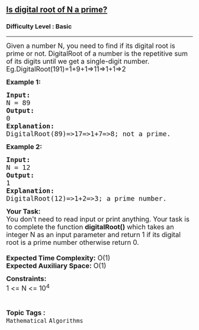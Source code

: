 <h2><a href="https://practice.geeksforgeeks.org/problems/is-digital-root-of-n-a-prime2522/1">Is digital root of N a prime?</a></h2><h3>Difficulty Level : Basic</h3><hr><div class="problems_problem_content__Xm_eO"><p><span style="font-size:18px">Given a number N, you need to find if its digital root is prime or not. DigitalRoot of a number is the repetitive sum of its digits until we get a single-digit number.<br>
Eg.DigitalRoot(191)=1+9+1=&gt;11=&gt;1+1=&gt;2</span></p>

<p><span style="font-size:18px"><strong>Example 1:</strong></span></p>

<pre><span style="font-size:18px"><strong>Input:</strong>
N = 89</span>
<span style="font-size:18px"><strong>Output:</strong>
0</span>
<span style="font-size:18px"><strong>Explanation:</strong>
DigitalRoot(89)=&gt;17=&gt;1+7=&gt;8; not a prime.</span></pre>

<p><strong><span style="font-size:18px">Example 2:</span></strong></p>

<pre><span style="font-size:18px"><strong>Input:</strong>
N = 12</span>
<span style="font-size:18px"><strong>Output:</strong>
1</span>
<span style="font-size:18px"><strong>Explanation:</strong>
DigitalRoot(12)=&gt;1+2=&gt;3; a prime number.</span></pre>

<p><span style="font-size:18px"><strong>Your Task:&nbsp;&nbsp;</strong><br>
You don't need to read input or print anything. Your task is to complete the function&nbsp;<strong>digitalRoot()</strong>&nbsp;which takes an integer N as an input parameter and return 1 if its digital root is a prime number otherwise return 0.<br>
<br>
<strong>Expected Time Complexity:</strong>&nbsp;O(1)<br>
<strong>Expected Auxiliary Space:</strong>&nbsp;O(1)</span></p>

<p><span style="font-size:18px"><strong>Constraints:</strong><br>
1 &lt;= N &lt;= 10<sup>4</sup></span></p>
</div><br><p><span style=font-size:18px><strong>Topic Tags : </strong><br><code>Mathematical</code>&nbsp;<code>Algorithms</code>&nbsp;
